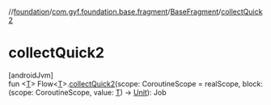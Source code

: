 //[foundation](../../../index.md)/[com.gyf.foundation.base.fragment](../index.md)/[BaseFragment](index.md)/[collectQuick2](collect-quick2.md)

# collectQuick2

[androidJvm]\
fun &lt;[T](collect-quick2.md)&gt; Flow&lt;[T](collect-quick2.md)&gt;.[collectQuick2](collect-quick2.md)(scope: CoroutineScope = realScope, block: (scope: CoroutineScope, value: [T](collect-quick2.md)) -&gt; [Unit](https://kotlinlang.org/api/core/kotlin-stdlib/kotlin/-unit/index.html)): Job